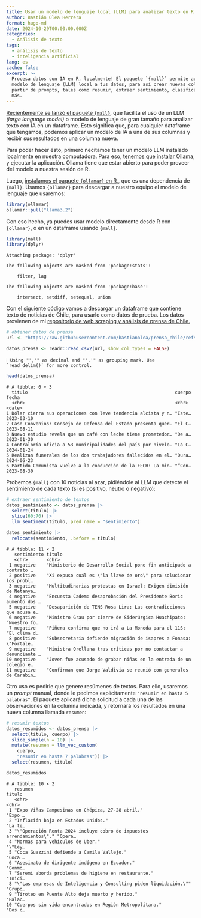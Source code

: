```yaml
---
title: Usar un modelo de lenguaje local (LLM) para analizar texto en R
author: Bastián Olea Herrera
format: hugo-md
date: 2024-10-29T00:00:00.000Z
categories:
  - Análisis de texto
tags:
  - análisis de texto
  - inteligencia artificial
lang: es
cache: false
excerpt: >-
  Procesa datos con IA en R, localmente! El paquete `{mall}` permite aplicar un
  modelo de lenguaje (LLM) local a tus datos, para así crear nuevas columnas a
  partir de prompts, tales como resumir, extraer sentimiento, clasificación, y
  más.
---
```



[Recientemente se lanzó el paquete `{mall}`,](https://mlverse.github.io/mall/) que facilita el uso de un LLM *(large language model)* o modelo de lenguaje de gran tamaño para analizar texto con IA en un dataframe. Esto significa que, para cualquier dataframe que tengamos, podemos aplicar un modelo de IA a una de sus columnas y recibir sus resultados en una columna nueva.

Para poder hacer ésto, primero necitamos tener un modelo LLM instalado localmente en nuestra computadora. Para eso, [tenemos que instalar Ollama](https://ollama.com), y ejecutar la aplicación. Ollama tiene que estar abierto para poder proveer del modelo a nuestra sesión de R.

Luego, [instalamos el paquete `{ollamar}` en R,](https://hauselin.github.io/ollama-r/), que es una dependencia de `{mall}`. Usamos `{ollamar}` para descargar a nuestro equipo el modelo de lenguaje que usaremos:

``` r
library(ollamar)
ollamar::pull("llama3.2")
```

Con eso hecho, ya puedes usar modelo directamente desde R con `{ollamar}`, o en un dataframe usando `{mall}`.

``` r
library(mall)
library(dplyr)
```


    Attaching package: 'dplyr'

    The following objects are masked from 'package:stats':

        filter, lag

    The following objects are masked from 'package:base':

        intersect, setdiff, setequal, union

Con el siguiente código vamos a descargar un dataframe que contiene texto de noticias de Chile, para usarlo como datos de prueba. Los datos provienen de mi [repositorio de web scraping y análisis de prensa de Chile.](https://github.com/bastianolea?tab=repositories)

``` r
# obtener datos de prensa
url <- "https://raw.githubusercontent.com/bastianolea/prensa_chile/refs/heads/main/datos/prensa_datos_muestra.csv"

datos_prensa <- readr::read_csv2(url, show_col_types = FALSE)
```

    ℹ Using "','" as decimal and "'.'" as grouping mark. Use `read_delim()` for more control.

``` r
head(datos_prensa)
```

    # A tibble: 6 × 3
      titulo                                                       cuerpo fecha     
      <chr>                                                        <chr>  <date>    
    1 Dólar cierra sus operaciones con leve tendencia alcista y n… "Este… 2023-03-10
    2 Caso Convenios: Consejo de Defensa del Estado presenta quer… "El C… 2023-08-11
    3 Nuevo estudio revela que un café con leche tiene prometedor… "De a… 2023-01-30
    4 Contraloría oficia a 53 municipalidades del país por nivele… "La C… 2024-01-24
    5 Realizan funerales de los dos trabajadores fallecidos en el… "Dura… 2024-06-23
    6 Partido Comunista vuelve a la conducción de la FECH: La min… "“Con… 2023-08-30

Probemos `{mall}` con 10 noticias al azar, pidiéndole al LLM que detecte el sentimiento de cada texto (si es positivo, neutro o negativo):

``` r
# extraer sentimiento de textos
datos_sentimiento <- datos_prensa |> 
  select(titulo) |> 
  slice(60:70) |> 
  llm_sentiment(titulo, pred_name = "sentimiento")

datos_sentimiento |> 
  relocate(sentimiento, .before = titulo)
```

    # A tibble: 11 × 2
       sentimiento titulo                                                           
       <chr>       <chr>                                                            
     1 negative    "Ministerio de Desarrollo Social pone fin anticipado a contrato …
     2 positive    "Xi expuso cuál es \"la llave de oro\" para solucionar los probl…
     3 negative    "Multitudinarias protestas en Israel: Exigen dimisión de Netanya…
     4 negative    "Encuesta Cadem: desaprobación del Presidente Boric aumentó dos …
     5 negative    "Desaparición de TENS Rosa Lira: Las contradicciones que acusa e…
     6 negative    "Ministro Grau por cierre de Siderúrgica Huachipato: “Nuestro fo…
     7 negative    "Piñera confirma que no irá a La Moneda para el 11S: “El clima d…
     8 positive    "Subsecretaria defiende migración de isapres a Fonasa: \"Fortale…
     9 negative    "Ministra Orellana tras críticas por no contactar a denunciante …
    10 negative    "Joven fue acusado de grabar niñas en la entrada de un colegio e…
    11 negative    "Confirman que Jorge Valdivia se reunió con generales de Carabin…

Otro uso es pedirle que genere resúmenes de textos. Para ello, usaremos un *prompt* manual, donde le pedimos explícitamente `"resumir en hasta 5 palabras"`. El paquete aplicará dicha solicitud a cada una de las observaciones en la columna indicada, y retornará los resultados en una nueva columna llamada `resumen`:

``` r
# resumir textos
datos_resumidos <- datos_prensa |> 
  select(titulo, cuerpo) |> 
  slice_sample(n = 10) |> 
  mutate(resumen = llm_vec_custom(
    cuerpo, 
    "resumir en hasta 7 palabras")) |> 
  select(resumen, titulo)

datos_resumidos
```

    # A tibble: 10 × 2
       resumen                                                               titulo 
       <chr>                                                                 <chr>  
     1 "Expo Viñas Campesinas en Chépica, 27-28 abril."                      "Expo …
     2 "Inflación baja en Estados Unidos."                                   "La te…
     3 "\"Operación Renta 2024 incluye cobro de impuestos arrendamientos\"." "Opera…
     4 "Normas para vehículos de Uber."                                      "\"Ley…
     5 "Coca Guazzini defiende a Camila Vallejo."                            "Coca …
     6 "Asesinato de dirigente indígena en Ecuador."                         "Conmo…
     7 "Seremi aborda problemas de higiene en restaurante."                  "Inici…
     8 "\"Las empresas de Inteligencia y Consulting piden liquidación.\""    "Grupo…
     9 "Tiroteo en Puente Alto deja muerto y herido."                        "Balac…
    10 "Cuerpos sin vida encontrados en Región Metropolitana."               "Dos c…
